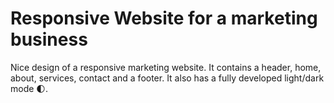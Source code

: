 # Responsive Website for a marketing business

Nice design of a responsive marketing website. It contains a header, home, about, services, contact and a footer. It also has a fully developed light/dark mode 🌓.
